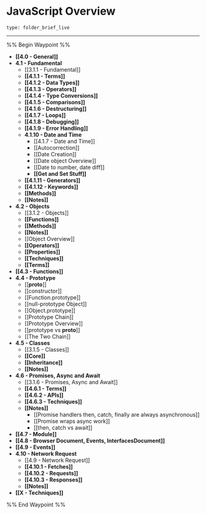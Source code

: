 # JavaScript Overview
 
```ccard
type: folder_brief_live
```
 
---

%% Begin Waypoint %%
- **[[4.0 - General]]**
- **4.1 - Fundamental**
	- [[3.1.1 - Fundamental]]
	- **[[4.1.1 - Terms]]**
	- **[[4.1.2 - Data Types]]**
	- **[[4.1.3 - Operators]]**
	- **[[4.1.4 - Type Conversions]]**
	- **[[4.1.5 - Comparisons]]**
	- **[[4.1.6 - Destructuring]]**
	- **[[4.1.7 - Loops]]**
	- **[[4.1.8 - Debugging]]**
	- **[[4.1.9 - Error Handling]]**
	- **4.1.10 - Date and Time**
		- [[4.1.7 - Date and Time]]
		- [[Autocorrection]]
		- [[Date Creation]]
		- [[Date object Overview]]
		- [[Date to number, date diff]]
		- **[[Get and Set Stuff]]**
	- **[[4.1.11 - Generators]]**
	- **[[4.1.12 - Keywords]]**
	- **[[Methods]]**
	- **[[Notes]]**
- **4.2 - Objects**
	- [[3.1.2 - Objects]]
	- **[[Functions]]**
	- **[[Methods]]**
	- **[[Notes]]**
	- [[Object Overview]]
	- **[[Operators]]**
	- **[[Properties]]**
	- **[[Techniques]]**
	- **[[Terms]]**
- **[[4.3 - Functions]]**
- **4.4 - Prototype**
	- [[__proto__]]
	- [[constructor]]
	- [[Function.prototype]]
	- [[null-prototype Object]]
	- [[Object.prototype]]
	- [[Prototype Chain]]
	- [[Prototype Overview]]
	- [[prototype vs __proto__]]
	- [[The Two Chain]]
- **4.5 - Classes**
	- [[3.1.5 - Classes]]
	- **[[Core]]**
	- **[[Inheritance]]**
	- **[[Notes]]**
- **4.6 - Promises, Async and Await**
	- [[3.1.6 - Promises, Async and Await]]
	- **[[4.6.1 - Terms]]**
	- **[[4.6.2 - APIs]]**
	- **[[4.6.3 - Techniques]]**
	- **[[Notes]]**
		- [[Promise handlers then, catch, finally are always asynchronous]]
		- [[Promise wraps async work]]
		- [[then, catch vs await]]
- **[[4.7 - Module]]**
- **[[4.8 - Browser Document, Events, InterfacesDocument]]**
- **[[4.9 - Events]]**
- **4.10 - Network Request**
	- [[4.9 - Network Request]]
	- **[[4.10.1 - Fetches]]**
	- **[[4.10.2 - Requests]]**
	- **[[4.10.3 - Responses]]**
	- **[[Notes]]**
- **[[X - Techniques]]**

%% End Waypoint %%
